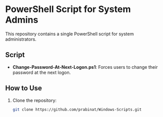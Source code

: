 # PowerShell Script for System Admins

This repository contains a single PowerShell script for system administrators.

## Script

- **Change-Password-At-Next-Logon.ps1**: Forces users to change their password at the next logon.

## How to Use

1. Clone the repository:
   ```bash
   git clone https://github.com/prabinat/Windows-Scripts.git
